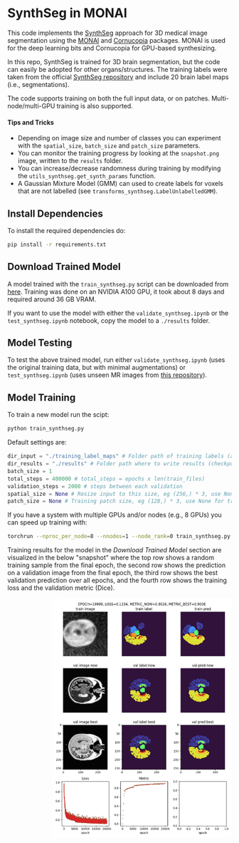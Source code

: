 # SynthSeg in MONAI

This code implements the [SynthSeg](https://github.com/BBillot/SynthSeg) approach for 3D medical image segmentation using the [MONAI](https://github.com/Project-MONAI/MONAI) and [Cornucopia](https://github.com/balbasty/cornucopia) packages. MONAI is used for the deep learning bits and Cornucopia for GPU-based synthesizing. 

In this repo, SynthSeg is trained for 3D brain segmentation, but the code can easily be adopted for other organs/structures. The training labels were taken from the official [SynthSeg repository](https://github.com/BBillot/SynthSeg/tree/master/data/training_label_maps) and include 20 brain label maps (i.e., segmentations).

The code supports training on both the full input data, or on patches. Multi-node/multi-GPU training is also supported.

#### Tips and Tricks
* Depending on image size and number of classes you can experiment with the `spatial_size`, `batch_size` and `patch_size` parameters.
* You can monitor the training progress by looking at the `snapshot.png` image, written to the `results` folder.
* You can increase/decrease randomness during training by modifying the `utils_synthseg.get_synth_params` function.
* A Gaussian Mixture Model (GMM) can used to create labels for voxels that are not labelled (see `transforms_synthseg.LabelUnlabelledGMM`).

## Install Dependencies

To install the required dependencies do:
```sh
pip install -r requirements.txt
```

## Download Trained Model

A model trained with the `train_synthseg.py` script can be downloaded from [here](https://www.dropbox.com/scl/fi/q4my4tnyk6ftnd132tmb6/model_best.pth?rlkey=aowqsrl9cw9cccsntylm12n3s&st=yv04stz3&dl=1). Training was done on an NVIDIA A100 GPU, it took about 8 days and required around 36 GB VRAM. 

If you want to use the model with either the `validate_synthseg.ipynb` or the `test_synthseg.ipynb` notebook, copy the model to a `./results` folder.

## Model Testing

To test the above trained model, run either `validate_synthseg.ipynb` (uses the original training data, but with minimal augmentations) or `test_synthseg.ipynb` (uses unseen MR images from [this repository](https://github.com/neurolabusc/niivue-images)).

## Model Training

To train a new model run the scipt:
```sh
python train_synthseg.py
```
Default settings are:
```py
dir_input = "./training_label_maps" # Folder path of training labels (available from https://github.com/BBillot/SynthSeg/tree/master/data/training_label_maps)
dir_results = "./results" # Folder path where to write results (checkpoint, best model, figures)
batch_size = 1
total_steps = 400000 # total_steps = epochs x len(train_files)
validation_steps = 2000 # steps between each validation
spatial_size = None # Resize input to this size, eg (256,) * 3, use None for no resize
patch_size = None # Training patch size, eg (128,) * 3, use None for training on full input
```
If you have a system with multiple GPUs and/or nodes (e.g., 8 GPUs) you can speed up training with:
```sh
torchrun --nproc_per_node=8 --nnodes=1 --node_rank=0 train_synthseg.py
```
Training results for the model in the *Download Trained Model* section are visualized in the below "snapshot" where the top row shows a random training sample from the final epoch, the second row shows the prediction on a validation image from the final epoch, the third row shows the best validation prediction over all epochs, and the fourth row shows the training loss and the validation metric (Dice).

<p align="center">
  <img style="float: right;" src="https://github.com/brudfors/synthseg-monai/blob/main/assets/snapshot.png" width="80%" height="80%">
</p>
